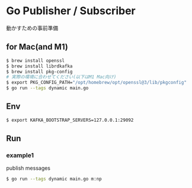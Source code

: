 # Go Publisher / Subscriber

動かすための事前準備

## for Mac(and M1)

```bash
$ brew install openssl
$ brew install librdkafka
$ brew install pkg-config
# 実際の環境に合わせてください(以下はM1 Mac向け)
$ export PKG_CONFIG_PATH="/opt/homebrew/opt/openssl@3/lib/pkgconfig"
$ go run --tags dynamic main.go
```

## Env 

```bash
$ export KAFKA_BOOTSTRAP_SERVERS=127.0.0.1:29092
```

## Run 

### example1 

publish messages

```bash
$ go run --tags dynamic main.go m:np
```
